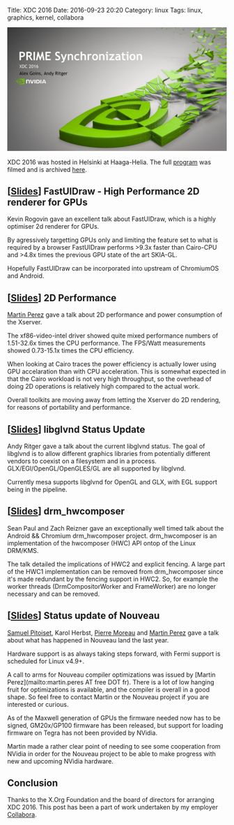 Title: XDC 2016
Date: 2016-09-23 20:20
Category: linux
Tags: linux, graphics, kernel, collabora

![Alt text](images/2016-09-23_xdc_2016.jpg "XDC 2016")

XDC 2016 was hosted in Helsinki at Haaga-Helia.
The full [program](https://www.x.org/wiki/Events/XDC2016/Program/) was filmed and is archived [here](https://www.youtube.com/channel/UCXlH5v1PkEhjzLFTUTm_U7g/videos).


## [[Slides](files/2016-09-23/xdc-2016-fast_ui_draw.pdf)] FastUIDraw - High Performance 2D renderer for GPUs
Kevin Rogovin gave an excellent talk about FastUIDraw, which is a highly optimiser 2d renderer for GPUs.

By agressively targetting GPUs only and limiting the feature set to what is required by a browser FastUIDraw performs >9.3x faster than Cairo-CPU and >4.8x times the previous GPU state of the art SKIA-GL.

Hopefully FastUIDraw can be incorporated into upstream of ChromiumOS and Android.


## [[Slides](files/2016-09-23/xdc-2016_2d_perf.pdf)] 2D Performance
[Martin Perez](http://phd.mupuf.org/) gave a talk about 2D performance and power consumption of the Xserver.

The xf86-video-intel driver showed quite mixed performance numbers of 1.51-32.6x times the CPU performance.
The FPS/Watt measurements showed 0.73-15.1x times the CPU efficiency.

When looking at Cairo traces the power efficiency is actually lower using GPU accelaration than with CPU acceleration.
This is somewhat expected in that the Cairo workload is not very high throughput, so the overhead of doing 2D operations is relatively high compared to the actual work.

Overall toolkits are moving away from letting the Xserver do 2D rendering, for reasons of portability and performance.


## [[Slides](files/2016-09-23/xdc-2016-glvnd-status.pdf)] libglvnd Status Update
Andy Ritger gave a talk about the current libglvnd status.
The goal of libglvnd is to allow different graphics libraries from potentially different vendors to coexist on a filesystem and in a process.
GLX/EGl/OpenGL/OpenGLES/GL are all supported by libglvnd.

Currently mesa supports libglvnd for OpenGL and GLX, with EGL support being in the pipeline.


## [[Slides](files/2016-09-23/xdc-2016-drm_hwcomposer.pdf)] drm_hwcomposer
Sean Paul and Zach Reizner gave an exceptionally well timed talk about the Android && Chromium drm_hwcomposer project.
drm_hwcomposer is an implementation of the hwcomposer (HWC) API ontop of the Linux DRM/KMS.

The talk detailed the implications of HWC2 and explicit fencing.
A large part of the HWC1 implementation can be removed from drm_hwcomposer since it's made redundant by the fencing support in HWC2.
So, for example the worker threads (DrmCompositorWorker and FrameWorker) are no longer necessary and can be removed.


## [[Slides](files/2016-09-23/xdc-2016-nouveau_update.pdf)] Status update of Nouveau
[Samuel Pitoiset](https://hakzsam.wordpress.com/), Karol Herbst, [Pierre Moreau](https://twitter.com/kurtelborgpm) and [Martin Perez](http://phd.mupuf.org/) gave a talk about what has happened in Nouveau land the last year.

Hardware support is as always taking steps forward, with Fermi support is scheduled for Linux v4.9+.

A call to arms for Nouveau compiler optimizations was issued by [Martin Perez](mailto:martin.peres AT free DOT fr).
There is a lot of low hanging fruit for optimizations is available, and the compiler is overall in a good shape.
So feel free to contact Martin or the Nouveau project if you are interested or curious.

As of the Maxwell generation of GPUs the firmware needed now has to be signed, GM20x/GP100 firmware has been released, but support for loading firmware on Tegra has not been provided by NVidia.

Martin made a rather clear point of needing to see some cooperation from NVidia in order for the Nouveau project to be able to make progress with new and upcoming NVidia hardware.


## Conclusion
Thanks to the X.Org Foundation and the board of directors for arranging XDC 2016.
This post has been a part of work undertaken by my employer [Collabora](http://www.collabora.com).
